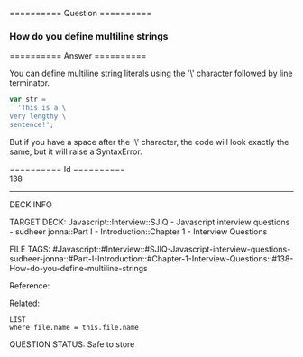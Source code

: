 ========== Question ==========  

### How do you define multiline strings  

========== Answer ==========  

You can define multiline string literals using the '\\' character followed by
line terminator.

```javascript
var str =
  'This is a \
very lengthy \
sentence!';
```

But if you have a space after the '\\' character, the code will look exactly the
same, but it will raise a SyntaxError.

========== Id ==========  
138

---

DECK INFO

TARGET DECK: Javascript::Interview::SJIQ - Javascript interview questions - sudheer jonna::Part I - Introduction::Chapter 1 - Interview Questions

FILE TAGS: #Javascript::#Interview::#SJIQ-Javascript-interview-questions-sudheer-jonna::#Part-I-Introduction::#Chapter-1-Interview-Questions::#138-How-do-you-define-multiline-strings

Reference:

Related:

```dataview
LIST
where file.name = this.file.name
```

QUESTION STATUS: Safe to store
